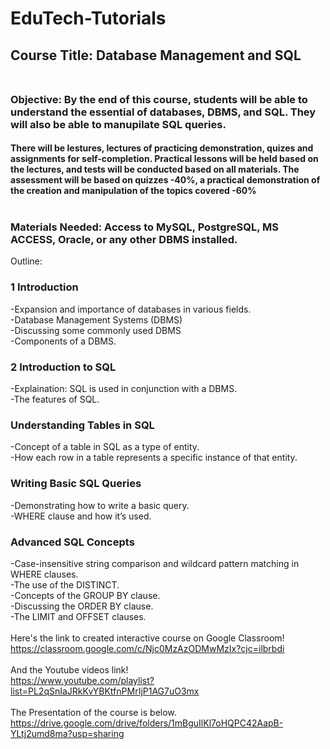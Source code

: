 # EduTech-Tutorials<br>
## Course Title: Database Management and SQL<br><br>

### Objective: By the end of this course, students will be able to understand the essential of databases, DBMS, and SQL. They will also be able to manupilate SQL queries.
#### There will be lestures, lectures of practicing demonstration, quizes and assignments for self-completion. Practical lessons will be held based on the lectures, and tests will be conducted based on all materials. The assessment will be based on quizzes -40%, a practical demonstration of the creation and manipulation of the topics covered -60%<br><br>
### Materials Needed: Access to MySQL, PostgreSQL, MS ACCESS, Oracle, or any other DBMS installed.<br>
Outline:
### 1 Introduction
-Expansion and importance of databases in various fields.<br>
-Database Management Systems (DBMS)<br>
-Discussing some commonly used DBMS<br>
-Components of a DBMS.
### 2 Introduction to SQL
-Explaination: SQL is used in conjunction with a DBMS.<br>
-The features of SQL.
### Understanding Tables in SQL
-Concept of a table in SQL as a type of entity.<br>
-How each row in a table represents a specific instance of that entity.
### Writing Basic SQL Queries
-Demonstrating how to write a basic query.<br>
-WHERE clause and how it’s used.
### Advanced SQL Concepts
-Case-insensitive string comparison and wildcard pattern matching in WHERE clauses.<br>
-The use of the DISTINCT.<br>
-Concepts of the GROUP BY clause.<br>
-Discussing the ORDER BY clause.<br>
-The LIMIT and OFFSET clauses.
<br><br>
Here's the link to created interactive course on Google Classroom!
<br>
https://classroom.google.com/c/Njc0MzAzODMwMzIx?cjc=ilbrbdi
<br>
<br>
And the Youtube  videos link! 
<br>
https://www.youtube.com/playlist?list=PL2qSnIaJRkKvYBKtfnPMrIjP1AG7uO3mx
<br>
<br>
The Presentation of the course is below.
<br>
https://drive.google.com/drive/folders/1mBguIlKl7oHQPC42AapB-YLtj2umd8ma?usp=sharing
